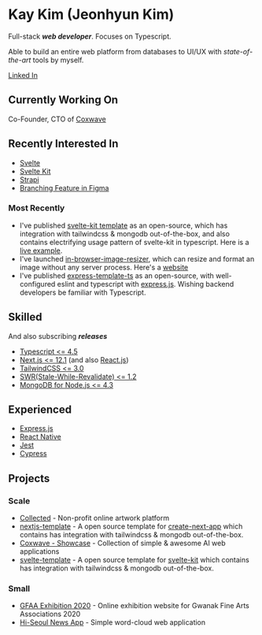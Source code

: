 # Kay Kim (Jeonhyun Kim)

Full-stack **_web developer_**. Focuses on Typescript.

Able to build an entire web platform from databases to UI/UX with _state-of-the-art_ tools by myself.

[Linked In](https://www.linkedin.com/in/jeonghyunkay)

## Currently Working On

Co-Founder, CTO of [Coxwave](https://www.coxwave.com/)

## Recently Interested In

- [Svelte](https://github.com/sveltejs/svelte)
- [Svelte Kit](https://github.com/sveltejs/kit)
- [Strapi](https://github.com/strapi/strapi)
- [Branching Feature in Figma](https://www.figma.com/best-practices/branching-in-figma/)

### Most Recently

- I've published [svelte-kit template](https://github.com/coxwave/svelte-template) as an open-source, which has integration with tailwindcss & mongodb out-of-the-box, and also contains electrifying usage pattern of svelte-kit in typescript. Here is a [live example](https://coxwave-svelte-template.vercel.app/).
- I've launched [in-browser-image-resizer](https://github.com/kayk1m/img.kay.kr), which can resize and format an image without any server process. Here's a [website](https://img.kay.kr)
- I've published [express-template-ts](https://github.com/coxwave/express-template-ts) as an open-source, with well-configured eslint and typescript with [express.js](https://expressjs.com/). Wishing backend developers be familiar with Typescript.

## Skilled

And also subscribing **_releases_**

- [Typescript <= 4.5](https://github.com/microsoft/TypeScript)
- [Next.js <= 12.1](https://github.com/vercel/next.js) (and also [React.js](https://github.com/facebook/react))
- [TailwindCSS <= 3.0](https://github.com/tailwindlabs/tailwindcss)
- [SWR(Stale-While-Revalidate) <= 1.2](https://github.com/vercel/swr)
- [MongoDB for Node.js <= 4.3](https://github.com/mongodb/node-mongodb-native)

## Experienced

- [Express.js](https://github.com/expressjs/expressjs.com)
- [React Native](https://github.com/facebook/react-native)
- [Jest](https://github.com/facebook/jest)
- [Cypress](https://github.com/cypress-io/cypress)

## Projects

### Scale

- [Collected](https://collected.ondp.app) - Non-profit online artwork platform
- [nextjs-template](https://github.com/coxwave/nextjs-template) - A open source template for [create-next-app](https://nextjs.org/docs/api-reference/create-next-app) which contains has integration with tailwindcss & mongodb out-of-the-box.
- [Coxwave - Showcase](https://showcase.coxwave.com) - Collection of simple & awesome AI web applications
- [svelte-template](https://github.com/coxwave/svelte-template) - A open source template for [svelte-kit](https://github.com/sveltejs/kit) which contains has integration with tailwindcss & mongodb out-of-the-box.

### Small

- [GFAA Exhibition 2020](https://gfaa.ondisplay.co.kr) - Online exhibition website for Gwanak Fine Arts Associations 2020
- [Hi-Seoul News App](https://app.hiseoul.org) - Simple word-cloud web application
